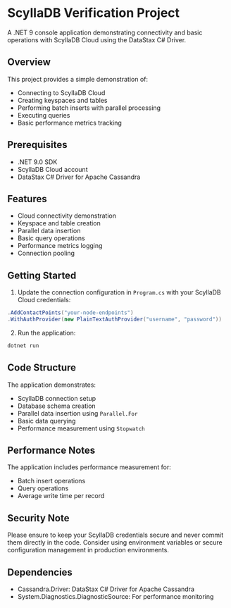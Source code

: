 # ScyllaDB Verification Project

A .NET 9 console application demonstrating connectivity and basic operations with ScyllaDB Cloud using the DataStax C# Driver.

## Overview

This project provides a simple demonstration of:
- Connecting to ScyllaDB Cloud
- Creating keyspaces and tables
- Performing batch inserts with parallel processing
- Executing queries
- Basic performance metrics tracking

## Prerequisites

- .NET 9.0 SDK
- ScyllaDB Cloud account
- DataStax C# Driver for Apache Cassandra

## Features

- Cloud connectivity demonstration
- Keyspace and table creation
- Parallel data insertion
- Basic query operations
- Performance metrics logging
- Connection pooling

## Getting Started

1. Update the connection configuration in `Program.cs` with your ScyllaDB Cloud credentials:
```csharp
.AddContactPoints("your-node-endpoints")
.WithAuthProvider(new PlainTextAuthProvider("username", "password"))
```

2. Run the application:
```bash
dotnet run
```

## Code Structure

The application demonstrates:
- ScyllaDB connection setup
- Database schema creation
- Parallel data insertion using `Parallel.For`
- Basic data querying
- Performance measurement using `Stopwatch`

## Performance Notes

The application includes performance measurement for:
- Batch insert operations
- Query operations
- Average write time per record

## Security Note

Please ensure to keep your ScyllaDB credentials secure and never commit them directly in the code. Consider using environment variables or secure configuration management in production environments.

## Dependencies

- Cassandra.Driver: DataStax C# Driver for Apache Cassandra
- System.Diagnostics.DiagnosticSource: For performance monitoring

